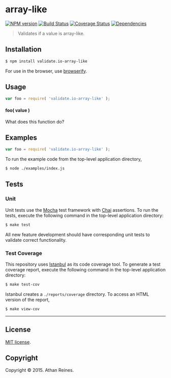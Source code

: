 array-like
===
[![NPM version][npm-image]][npm-url] [![Build Status][travis-image]][travis-url] [![Coverage Status][coveralls-image]][coveralls-url] [![Dependencies][dependencies-image]][dependencies-url]

> Validates if a value is array-like.


## Installation

``` bash
$ npm install validate.io-array-like
```

For use in the browser, use [browserify](https://github.com/substack/node-browserify).


## Usage

``` javascript
var foo = require( 'validate.io-array-like' );
```

#### foo( value )

What does this function do?


## Examples

``` javascript
var foo = require( 'validate.io-array-like' );
```

To run the example code from the top-level application directory,

``` bash
$ node ./examples/index.js
```


## Tests

### Unit

Unit tests use the [Mocha](http://mochajs.org) test framework with [Chai](http://chaijs.com) assertions. To run the tests, execute the following command in the top-level application directory:

``` bash
$ make test
```

All new feature development should have corresponding unit tests to validate correct functionality.


### Test Coverage

This repository uses [Istanbul](https://github.com/gotwarlost/istanbul) as its code coverage tool. To generate a test coverage report, execute the following command in the top-level application directory:

``` bash
$ make test-cov
```

Istanbul creates a `./reports/coverage` directory. To access an HTML version of the report,

``` bash
$ make view-cov
```


---
## License

[MIT license](http://opensource.org/licenses/MIT). 


## Copyright

Copyright &copy; 2015. Athan Reines.


[npm-image]: http://img.shields.io/npm/v/validate.io-array-like.svg
[npm-url]: https://npmjs.org/package/validate.io-array-like

[travis-image]: http://img.shields.io/travis/validate-io/array-like/master.svg
[travis-url]: https://travis-ci.org/validate-io/array-like

[coveralls-image]: https://img.shields.io/coveralls/validate-io/array-like/master.svg
[coveralls-url]: https://coveralls.io/r/validate-io/array-like?branch=master

[dependencies-image]: http://img.shields.io/david/validate-io/array-like.svg
[dependencies-url]: https://david-dm.org/validate-io/array-like

[dev-dependencies-image]: http://img.shields.io/david/dev/validate-io/array-like.svg
[dev-dependencies-url]: https://david-dm.org/dev/validate-io/array-like

[github-issues-image]: http://img.shields.io/github/issues/validate-io/array-like.svg
[github-issues-url]: https://github.com/validate-io/array-like/issues

